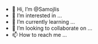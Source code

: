 - 👋 Hi, I’m @Samojlis
- 👀 I’m interested in ...
- 🌱 I’m currently learning ...
- 💞️ I’m looking to collaborate on ...
- 📫 How to reach me ...

<!---
Samojlis/Samojlis is a ✨ special ✨ repository because its `README.md` (this file) appears on your GitHub profile.
You can click the Preview link to take a look at your changes.
--->
